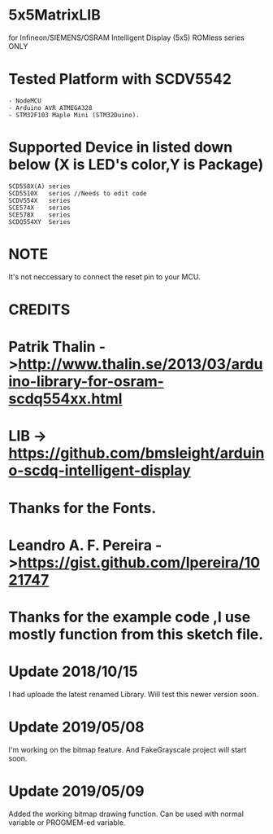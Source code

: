 # 5x5MatrixLIB
for Infineon/SIEMENS/OSRAM Intelligent Display (5x5) ROMless series ONLY

# Tested Platform with SCDV5542

```
- NodeMCU 
- Arduino AVR ATMEGA328
- STM32F103 Maple Mini (STM32Duino).
```

Supported Device in listed down below (X is LED's color,Y is Package)
=
```
SCD558X(A) series
SCD5510X   series //Needs to edit code 
SCDV554X   series
SCE574X    series
SCE578X    series
SCDQ554XY  Series
```

# NOTE 

It's not neccessary to connect the reset pin to your MCU. 

CREDITS
=
# Patrik Thalin ->http://www.thalin.se/2013/03/arduino-library-for-osram-scdq554xx.html
# LIB -> https://github.com/bmsleight/arduino-scdq-intelligent-display
# Thanks for the Fonts.
# Leandro A. F. Pereira ->https://gist.github.com/lpereira/1021747
# Thanks for the example code ,I use mostly function from this sketch file. 

Update 2018/10/15
=
I had uploade the latest renamed Library. Will test this newer version soon.

Update 2019/05/08
=
I'm working on the bitmap feature. And FakeGrayscale project will start soon.

Update 2019/05/09
=
Added the working bitmap drawing function. Can be used with normal variable or PROGMEM-ed variable.
